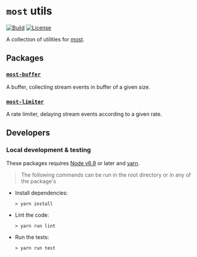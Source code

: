 # `most` utils #

[![Build](https://img.shields.io/travis/craft-ai/most-utils/master.svg?style=flat-square)](https://travis-ci.org/craft-ai/most-utils) [![License](https://img.shields.io/badge/license-BSD--3--Clause-42358A.svg?style=flat-square)](LICENSE)

A collection of utilities for [most](https://github.com/cujojs/most).

## Packages ##

### [`most-buffer`](./packages/most-buffer) ###

A buffer, collecting stream events in buffer of a given size.

### [`most-limiter`](./packages/most-limiter) ###

A rate limiter, delaying stream events according to a given rate.

## Developers ##

### Local development & testing ###

These packages requires [Node v6.9](https://nodejs.org/en/download/) or later and [yarn](https://yarnpkg.com/en/docs/install).

> The following commands can be run in the root directory or in any of the package's

- Install dependencies:
  ```console
  > yarn install
  ```
- Lint the code:
  ```console
  > yarn run lint
  ```
- Run the tests:
  ```console
  > yarn run test
  ```
